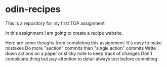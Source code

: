 # odin-recipes
This is a repository for my first TOP assignment

In this assignment I am going to create a recipe website.

Here are some thoughs from completing this assignment:
It's easy to make mistakes
Do more "section" commits than "single action" commits
Write down actions on a paper or sticky note to keep track of changes
Don't complicate thing but pay attention to detail
always test before commiting